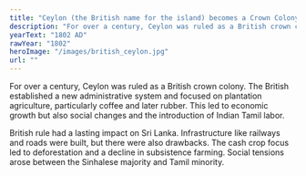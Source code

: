 ```yaml
---
title: "Ceylon (the British name for the island) becomes a Crown Colony."
description: "For over a century, Ceylon was ruled as a British crown colony. The British established a new administrative system and focused on plantation agriculture, particularly coffee and later rubber. This led to economic growth but also social changes and the introduction of Indian Tamil labor.,British rule had a lasting impact on Sri Lanka. Infrastructure like railways and roads were built, but there were also drawbacks. The cash crop focus led to deforestation and a decline in subsistence farming. Social tensions arose between the Sinhalese majority and Tamil minority."
yearText: "1802 AD"
rawYear: "1802"
heroImage: "/images/british_ceylon.jpg"
url: ""
---
```


For over a century, Ceylon was ruled as a British crown colony. The British established a new administrative system and focused on plantation agriculture, particularly coffee and later rubber. This led to economic growth but also social changes and the introduction of Indian Tamil labor.

British rule had a lasting impact on Sri Lanka. Infrastructure like railways and roads were built, but there were also drawbacks. The cash crop focus led to deforestation and a decline in subsistence farming. Social tensions arose between the Sinhalese majority and Tamil minority.
